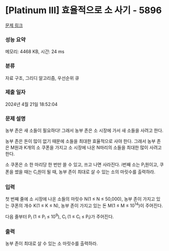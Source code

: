# [Platinum III] 효율적으로 소 사기 - 5896 

[문제 링크](https://www.acmicpc.net/problem/5896) 

### 성능 요약

메모리: 4468 KB, 시간: 24 ms

### 분류

자료 구조, 그리디 알고리즘, 우선순위 큐

### 제출 일자

2024년 4월 21일 18:52:04

### 문제 설명

<p>농부 존은 새 소들이 필요하다! 그래서 농부 존은 소 시장에 가서 새 소들을 사려고 한다.</p>

<p>농부 존은 돈이 많이 없기 때문에 소들을 최대한 효율적으로 사야 한다. 그래서 농부 존은 M원과 K개의 소 쿠폰을 가지고 소 시장에 나온 N마리의 소들을 최대한 많이 사려고 한다.</p>

<p>소 쿠폰은 소 한 마리당 한 번만 쓸 수 있고, 쓰고 나면 사라진다. i번째 소는 P<sub>i</sub>원이고, 쿠폰을 썼을 때는 C<sub>i</sub>원이 될 때, 농부 존이 최대로 살 수 있는 소의 마릿수를 출력하라.</p>

### 입력 

 <p>첫 번째 줄에 소 시장에 나온 소들의 마릿수 N(1 ≤ N ≤ 50,000), 농부 존이 가지고 있는 쿠폰의 개수 K(1 ≤ K ≤ N), 농부 존이 가지고 있는 돈 M(1 ≤ M ≤ 10<sup>14</sup>)이 주어진다.</p>

<p>다음 줄부터 P<sub>i</sub> (1 ≤ P<sub>i</sub> ≤ 10<sup>9</sup>), C<sub>i</sub> (1 ≤ C<sub>i</sub> ≤ P<sub>i</sub>)가 주어진다.</p>

### 출력 

 <p>농부 존이 최대로 살 수 있는 소 마릿수를 출력하라.</p>

